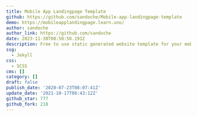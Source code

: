 ```yaml
---
title: Mobile App Landingpage Template
github: https://github.com/sandoche/Mobile-app-landingpage-template
demo: https://mobileapplandingpage.learn.uno/
author: sandoche
author_link: https://github.com/sandoche
date: 2023-11-30T08:50:58.191Z
description: Free to use static generated website template for your mobile app
ssg:
  - Jekyll
css:
  - SCSS
cms: []
category: []
draft: false
publish_date: '2020-07-23T08:07:41Z'
update_date: '2021-10-17T08:43:12Z'
github_star: 777
github_fork: 218
---
```

